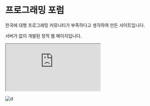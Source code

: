 # 프로그래밍 포럼

한국에 대형 프로그래밍 커뮤니티가 부족하다고 생각하여 만든 사이트입니다.

서버가 없이 개발된 정적 웹 페이지입니다.

<iframe src="https://rr1---sn-ogul7n7d.c.drive.google.com/videoplayback?expire=1645528550&ei=po0UYt6hAo__-LYPzbC_6AI&ip=125.190.48.161&cp=QVRJV0ZfV1VTQVhPOkZKQkpTczdQWmNneFc5Z3RSOTh3bV9NUVdCdW1SOUFEMVdKX1pmUTZnaEM&id=b49518061713d24a&itag=18&source=webdrive&requiressl=yes&mh=-K&mm=32&mn=sn-ogul7n7d&ms=su&mv=u&mvi=1&pl=24&ttl=transient&susc=dr&driveid=1DCt0lIiR6yJxuVV6SLROj3sjHMdGSmUD&app=explorer&mime=video/mp4&vprv=1&prv=1&dur=58.816&lmt=1645513194514443&mt=1645513869&txp=0016224&sparams=expire,ei,ip,cp,id,itag,source,requiressl,ttl,susc,driveid,app,mime,vprv,prv,dur,lmt&sig=AOq0QJ8wRQIgYVi_ZqRMHa_Pwp80a9bqqJ3Z6PO6EsUZ6lAREJ-TSrkCIQDe9EvM97id_4O3XZIRgtSlY0supP_uyAh4_W2YNMjzSw==&lsparams=mh,mm,mn,ms,mv,mvi,pl&lsig=AG3C_xAwRQIgKz2mhm8Q96jDOO2bmM2kS9Yk1n9xUq8Ki_Sg0GJsmQMCIQDrr_Ap5A44Wjn3JRDJp12WiKYPVI7_n8A1VsgI9QMckw==&cpn=EixWsi6c7-QLvEVS&c=WEB_EMBEDDED_PLAYER&cver=1.20220216.01.00"></iframe>


![d](https://rr1---sn-ogul7n7d.c.drive.google.com/videoplayback?expire=1645528550&ei=po0UYt6hAo__-LYPzbC_6AI&ip=125.190.48.161&cp=QVRJV0ZfV1VTQVhPOkZKQkpTczdQWmNneFc5Z3RSOTh3bV9NUVdCdW1SOUFEMVdKX1pmUTZnaEM&id=b49518061713d24a&itag=18&source=webdrive&requiressl=yes&mh=-K&mm=32&mn=sn-ogul7n7d&ms=su&mv=u&mvi=1&pl=24&ttl=transient&susc=dr&driveid=1DCt0lIiR6yJxuVV6SLROj3sjHMdGSmUD&app=explorer&mime=video/mp4&vprv=1&prv=1&dur=58.816&lmt=1645513194514443&mt=1645513869&txp=0016224&sparams=expire,ei,ip,cp,id,itag,source,requiressl,ttl,susc,driveid,app,mime,vprv,prv,dur,lmt&sig=AOq0QJ8wRQIgYVi_ZqRMHa_Pwp80a9bqqJ3Z6PO6EsUZ6lAREJ-TSrkCIQDe9EvM97id_4O3XZIRgtSlY0supP_uyAh4_W2YNMjzSw==&lsparams=mh,mm,mn,ms,mv,mvi,pl&lsig=AG3C_xAwRQIgKz2mhm8Q96jDOO2bmM2kS9Yk1n9xUq8Ki_Sg0GJsmQMCIQDrr_Ap5A44Wjn3JRDJp12WiKYPVI7_n8A1VsgI9QMckw==&cpn=EixWsi6c7-QLvEVS&c=WEB_EMBEDDED_PLAYER&cver=1.20220216.01.00)

